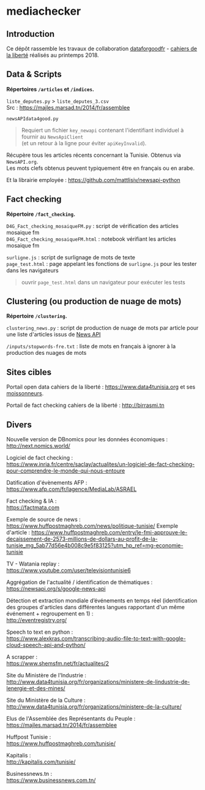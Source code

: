 # mediachecker

## Introduction

Ce dépôt rassemble les travaux de collaboration [dataforgoodfr](http://www.dataforgood.fr) - [cahiers de la liberté](http://www.cahiersdelaliberte.org) réalisés au printemps 2018.

## Data & Scripts

__Répertoires `/articles` et `/indices`.__


`liste_deputes.py` > `liste_deputes_3.csv`  
Src : https://majles.marsad.tn/2014/fr/assemblee

`newsAPIdata4good.py`  
> Requiert un fichier `key_newapi` contenant l'identifiant individuel à fournir au `NewsApiClient`  
> (et un retour à la ligne pour éviter `apiKeyInvalid`).

Récupère tous les articles récents concernant la Tunisie. Obtenus via `NewsAPI.org`.  
Les mots clefs obtenus peuvent typiquement être en français ou en arabe.

Et la librairie employée :
https://github.com/mattlisiv/newsapi-python


## Fact checking

__Répertoire `/fact_checking`.__

`D4G_Fact_checking_mosaiqueFM.py` : script de vérification des articles mosaique fm  
`D4G_Fact_checking_mosaiqueFM.html` : notebook vérifiant les articles mosaique fm

`surligne.js` : script de surlignage de mots de texte  
`page_test.html` : page appelant les fonctions de `surligne.js` pour les tester dans les navigateurs
> ouvrir `page_test.html` dans un navigateur pour exécuter les tests

## Clustering (ou production de nuage de mots)

__Répertoire `/clustering`.__

`clustering_news.py` : script de production de nuage de mots par article 
    pour une liste d'articles issus de [News API](https://newsapi.org)

`/inputs/stopwords-fre.txt` : liste de mots en français à ignorer à la production des nuages de mots

## Sites cibles

Portail open data cahiers de la liberté :
https://www.data4tunisia.org et ses [moissonneurs](https://github.com/cahiersdelaliberte/data4tunisia/tree/e1472ed43842e1623f62dc1a73ce7f605d924531/udata/harvest/backends).

Portail de fact checking cahiers de la liberté :
http://birrasmi.tn

## Divers

Nouvelle version de DBnomics pour les données économiques :  
http://next.nomics.world/

Logiciel de fact checking :  
https://www.inria.fr/centre/saclay/actualites/un-logiciel-de-fact-checking-pour-comprendre-le-monde-qui-nous-entoure

Datification d'évènements AFP :  
https://www.afp.com/fr/lagence/MediaLab/ASRAEL

Fact checking & IA :  
https://factmata.com

Exemple de source de news :   
https://www.huffpostmaghreb.com/news/politique-tunisie/
Exemple d'article :  https://www.huffpostmaghreb.com/entry/le-fmi-approuve-le-decaissement-de-2573-millions-de-dollars-au-profit-de-la-tunisie_mg_5ab77d56e4b008c9e5f83125?utm_hp_ref=mg-economie-tunisie 

TV - Watania replay :  
https://www.youtube.com/user/televisiontunisie6

Aggrégation de l'actualité / identification de thématiques :  
https://newsapi.org/s/google-news-api

Détection et extraction mondiale d’événements en temps réel (identification des groupes d'articles dans différentes langues rapportant d'un même événement + regroupement en 1) :  
http://eventregistry.org/

Speech to text en python :  
https://www.alexkras.com/transcribing-audio-file-to-text-with-google-cloud-speech-api-and-python/

A scrapper :  
https://www.shemsfm.net/fr/actualites/2

Site du Ministère de l'Industrie :  
http://www.data4tunisia.org/fr/organizations/ministere-de-lindustrie-de-lenergie-et-des-mines/

Site du Ministère de la Culture :  
http://www.data4tunisia.org/fr/organizations/ministere-de-la-culture/

Elus de l'Assemblée des Représentants du Peuple :  
https://majles.marsad.tn/2014/fr/assemblee

Huffpost Tunisie :  
https://www.huffpostmaghreb.com/tunisie/

Kapitalis :  
http://kapitalis.com/tunisie/

Businessnews.tn :  
https://www.businessnews.com.tn/
